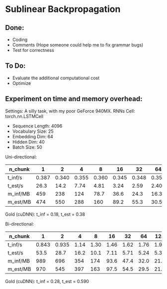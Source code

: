 # Sublinear Backpropagation

## Done:

* Coding
* Comments (Hope someone could help me to fix grammar bugs)
* Test for correctness

## To Do:

* Evaluate the additional computational cost
* Optimize

## Experiment on time and memory overhead:

Settings: A silly task, with my poor GeForce 940MX. RNNs Cell: torch.nn.LSTMCell

* Sequence Length: 4096
* Vocabulary Size: 25
* Embedding Dim: 64
* Hidden Dim: 40
* Batch Size: 50

Uni-directional:

| n_chunk | 1 | 2 | 4 | 8 | 16 | 32 | 64 | 128 | 256 | 512 | 1024 | 2048 | 4096 |
| --- | ---| --- | --- | --- | ---| --- | --- | --- | ---| --- | --- | --- | --- |
| t_inf/s | 0.387 | 0.340 | 0.355 | 0.360 | 0.345 | 0.348 | 0.352 | 0.353 | 0.388 | 0.432 | 0.520 | 0.679 | 0.970 |
| t_est/s | 26.3 | 14.2 | 7.74 | 4.81 | 3.24 | 2.59 | 2.40 | 2.47 | 2.75 | 3.21 | 4.14 | 5.44 | 8.29 |
| m_inf/MB | 459 | 238 | 124 | 78.7 | 36.6 | 24.3 | 16.3 |13.9  | 11.7 | 10.6 | 10.3  | 11.7 | 12.3  |
| m_est/MB | 474 | 550  | 288 | 160 | 89.2 | 55.3 | 30.5 | 21.7 | 17.3 | 14.4 | 13.2 | 15.2 | 19.1 |

Gold (cuDNN): t_inf = 0.18, t_est = 0.38

Bi-directional:

| n_chunk | 1 | 2 | 4 | 8 | 16 | 32 | 64 | 128 | 256 | 512 | 1024 | 2048 | 4096 |
| --- | ---| --- | --- | --- | ---| --- | --- | --- | ---| --- | --- | --- | --- |
| t_inf/s | 0.843 | 0.935 | 1.14 | 1.30 | 1.46 | 1.62 | 1.76 | 1.92 | 2.18 | 2.52 | 2.93 | 3.74 | 5.13 |
| t_est/s | 53.5 | 28.7 | 16.2 | 10.1 | 7.11 | 5.71 | 5.24 | 5.33 | 6.04 | 7.08 | 8.55 | 11.6 | 17.2 |
| m_inf/MB | 989 | 696 | 354 | 174 | 93.6 | 47.4 | 32.0 | 21.2 | 15.8 | 12.3 | 13.0 | 15.4 | 21.8 |
| m_est/MB | 970 | 545 | 397 | 163 | 97.5 | 54.5 | 29.5 | 21.6 | 18.7 | 15.8 | 16.0 | 18.7 | 25.5|

Gold (cuDNN): t_inf = 0.28, t_est = 0.590

